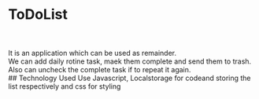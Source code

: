 # ToDoList

<br>
<br>
It is an application which can be used as remainder.<br>
We can add daily rotine task, maek them complete and send them to trash.
Also can uncheck the complete task if to repeat it again.<br>
## Technology Used
Use Javascript, Localstorage for codeand storing the list respectively and css for styling

